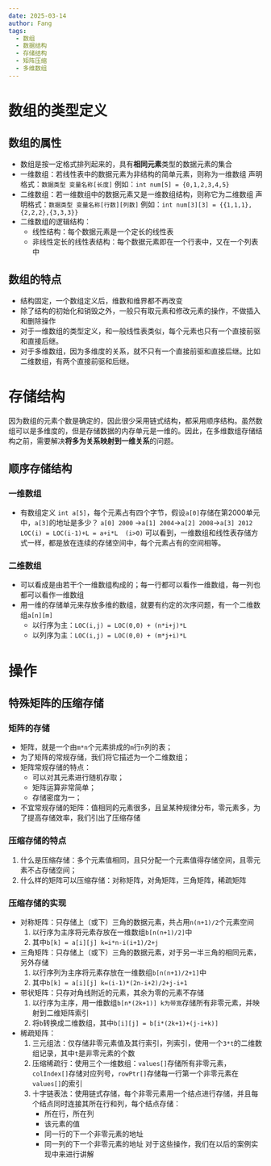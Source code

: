 ```yaml
---
date: 2025-03-14
author: Fang
tags:
  - 数组
  - 数据结构
  - 存储结构
  - 矩阵压缩
  - 多维数组
---
```

# 数组的类型定义
## 数组的属性
- 数组是按一定格式排列起来的，具有**相同元素**类型的数据元素的集合
- 一维数组：若线性表中的数据元素为非结构的简单元素，则称为一维数组
	声明格式：`数据类型 变量名称[长度]` 例如：`int num[5] = {0,1,2,3,4,5}`
- 二维数组：若一维数组中的数据元素又是一维数组结构，则称它为二维数组
	声明格式：`数据类型 变量名称[行数][列数]` 例如：`int num[3][3] = {{1,1,1},{2,2,2},{3,3,3}}`
- 二维数组的逻辑结构：
	- 线性结构：每个数据元素是一个定长的线性表
	- 非线性定长的线性表结构：每个数据元素即在一个行表中，又在一个列表中 
## 数组的特点
- 结构固定，一个数组定义后，维数和维界都不再改变
- 除了结构的初始化和销毁之外，一般只有取元素和修改元素的操作，不做插入和删除操作
- 对于一维数组的类型定义，和一般线性表类似，每个元素也只有一个直接前驱和直接后继。
- 对于多维数组，因为多维度的关系，就不只有一个直接前驱和直接后继。比如二维数组，有两个直接前驱和后继。

# 存储结构
因为数组的元素个数是确定的，因此很少采用链式结构，都采用顺序结构。虽然数组可以是多维度的，但是存储数据的内存单元是一维的。因此，在多维数组存储结构之前，需要解决**将多为关系映射到一维关系**的问题。
## 顺序存储结构

### 一维数组
- 有数组定义 `int a[5]`，每个元素占有四个字节，假设`a[0]`存储在第2000单元中，`a[3]`的地址是多少？
	`a[0] 2000` ->`a[1] 2004`->`a[2] 2008`->`a[3] 2012`
	`LOC(i) = LOC(i-1)+L = a+i*L  (i>0)`
	可以看到，一维数组和线性表存储方式一样，都是放在连续的存储空间中，每个元素占有的空间相等。
### 二维数组
- 可以看成是由若干个一维数组构成的；每一行都可以看作一维数组，每一列也都可以看作一维数组
- 用一维的存储单元来存放多维的数组，就要有约定的次序问题，有一个二维数组`a[n][m]`
	- 以行序为主：`LOC(i,j) = LOC(0,0) + (n*i+j)*L`
	- 以列序为主：`LOC(i,j) = LOC(0,0) + (m*j+i)*L`

# 操作

## 特殊矩阵的压缩存储
### 矩阵的存储
- 矩阵，就是一个由`m*n`个元素排成的`m`行`n`列的表；
- 为了矩阵的常规存储，我们将它描述为一个二维数组；
- 矩阵常规存储的特点：
	- 可以对其元素进行随机存取；
	- 矩阵运算非常简单；
	- 存储密度为一；
- 不宜常规存储的矩阵：值相同的元素很多，且呈某种规律分布，零元素多，为了提高存储效率，我们引出了压缩存储
### 压缩存储的特点
1. 什么是压缩存储：多个元素值相同，且只分配一个元素值得存储空间，且零元素不占存储空间；
2. 什么样的矩阵可以压缩存储：对称矩阵，对角矩阵，三角矩阵，稀疏矩阵

### 压缩存储的实现
-  对称矩阵：只存储上（或下）三角的数据元素，共占用`n(n+1)/2`个元素空间
	1. 以行序为主序将元素存放在一维数组`b[n(n+1)/2]`中
	2. 其中`b[k] = a[i][j] k=i*n-i(i+1)/2+j`
- 三角矩阵：只存储上（或下）三角的数据元素，对于另一半三角的相同元素，另外存储
	1. 以行序列为主序将元素存放在一维数组`b[n(n+1)/2+1]`中
	2. 其中`b[k] = a[i][j] k=(i-1)*(2n-i+2)/2+j-i+1`
- 带状矩阵：只存对角线附近的元素，其余为零的元素不存储
	1. 以行序为主序，用一维数组`b[n*(2k+1)] k为带宽`存储所有非零元素，并映射到二维矩阵索引
	2. 将`b`转换成二维数组，其中`b[i][j] = b[i*(2k+1)+(j-i+k)]`
- 稀疏矩阵：
	1. 三元组法：仅存储非零元素值及其行索引，列索引，使用一个`3*t`的二维数组记录，其中`t`是非零元素的个数
	2. 压缩稀疏行：使用三个一维数组：`values[]`存储所有非零元素，`colIndex[]`存储对应列号，`rowPtr[]`存储每一行第一个非零元素在`values[]`的索引
	3. 十字链表法：使用链式存储，每个非零元素用一个结点进行存储，并且每个结点同时连接其所在行和列，每个结点存储：
		- 所在行，所在列
		- 该元素的值
		- 同一行的下一个非零元素的地址
		- 同一列的下一个非零元素的地址
对于这些操作，我们在以后的案例实现中来进行讲解